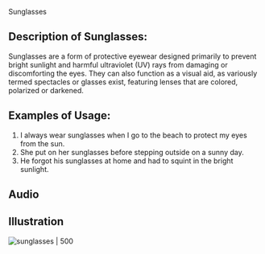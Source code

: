Sunglasses

## Description of Sunglasses:
Sunglasses are a form of protective eyewear designed primarily to prevent bright sunlight and harmful ultraviolet (UV) rays from damaging or discomforting the eyes. They can also function as a visual aid, as variously termed spectacles or glasses exist, featuring lenses that are colored, polarized or darkened.

## Examples of Usage:
1. I always wear sunglasses when I go to the beach to protect my eyes from the sun.
2. She put on her sunglasses before stepping outside on a sunny day.
3. He forgot his sunglasses at home and had to squint in the bright sunlight.

## Audio

## Illustration
![sunglasses | 500](https://oaidalleapiprodscus.blob.core.windows.net/private/org-qFpGQCsYXO6ZWXepP0pas1Gk/user-jrFXylB7R0V1Qoa5xjahv6mK/img-PDOs2OKLUk4DLZ81YbO6PGEC.png?st=2023-12-11T17%3A34%3A38Z&se=2023-12-11T19%3A34%3A38Z&sp=r&sv=2021-08-06&sr=b&rscd=inline&rsct=image/png&skoid=6aaadede-4fb3-4698-a8f6-684d7786b067&sktid=a48cca56-e6da-484e-a814-9c849652bcb3&skt=2023-12-11T09%3A52%3A59Z&ske=2023-12-12T09%3A52%3A59Z&sks=b&skv=2021-08-06&sig=C%2Bp3/HuaJ5edmicxIUDSEwchd6dv51Ollf3AkUu2ANA%3D)

